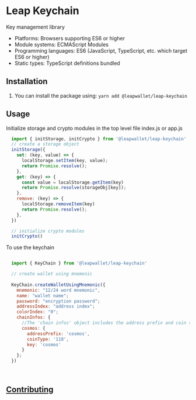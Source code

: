 # Leap Keychain

Key management library

- Platforms: Browsers supporting ES6 or higher
- Module systems: ECMAScript Modules
- Programming languages: ES6 (JavaScript, TypeScript, etc. which target ES6 or higher)
- Static types: TypeScript definitions bundled

## Installation

1. You can install the package using: `yarn add @leapwallet/leap-keychain`

## Usage

Initialize storage and crypto modules in the top level file index.js or app.js

```javascript
  import { initStorage, initCrypto } from '@leapwallet/leap-keychain'
  // create a storage object
  initStorage({
    set: (key, value) => {
      localStorage.setItem(key, value);
      return Promise.resolve();
    },
    get: (key) => {
      const value = localStorage.getItem(key)
      return Promise.resolve(storageObj[key]);
    },
    remove: (key) => {
      localStorage.removeItem(key)
      return Promise.resolve();
    },
  })

  // initialize crypto modules
  initCrypto()
```

To use the keychain
```javascript

  import { KeyChain } from '@leapwallet/leap-keychain'

  // create wallet using mnemonic
  
  KeyChain.createWalletUsingMnemonic({
    mnemonic: "12/24 word mnemonic",
    name: "wallet name";
    password: "encryption password";
    addressIndex: "address index";
    colorIndex: "0";
    chainInfos: { 
      //The 'chain infos' object includes the address prefix and coin type for the chains for which wallet creation is required.
      cosmos: {
        addressPrefix: 'cosmos',
        coinType: '118',
        key: 'cosmos'
      }
    };
  })

  
```

## [Contributing](CONTRIBUTING.md)
